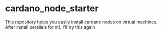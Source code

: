 # cardano_node_starter
This repository helps you easily install cardano nodes on virtual machines.
After install perallels for m1, I'll try this again
